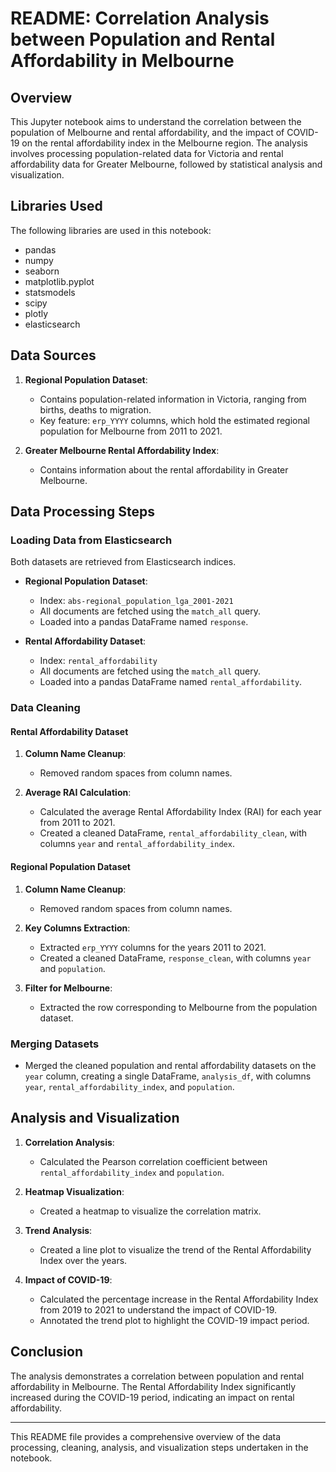 # README: Correlation Analysis between Population and Rental Affordability in Melbourne

## Overview

This Jupyter notebook aims to understand the correlation between the population of Melbourne and rental affordability, and the impact of COVID-19 on the rental affordability index in the Melbourne region. The analysis involves processing population-related data for Victoria and rental affordability data for Greater Melbourne, followed by statistical analysis and visualization.

## Libraries Used

The following libraries are used in this notebook:

- pandas
- numpy
- seaborn
- matplotlib.pyplot
- statsmodels
- scipy
- plotly
- elasticsearch

## Data Sources

1. **Regional Population Dataset**:
   - Contains population-related information in Victoria, ranging from births, deaths to migration.
   - Key feature: `erp_YYYY` columns, which hold the estimated regional population for Melbourne from 2011 to 2021.

2. **Greater Melbourne Rental Affordability Index**:
   - Contains information about the rental affordability in Greater Melbourne.

## Data Processing Steps

### Loading Data from Elasticsearch

Both datasets are retrieved from Elasticsearch indices.

- **Regional Population Dataset**:
  - Index: `abs-regional_population_lga_2001-2021`
  - All documents are fetched using the `match_all` query.
  - Loaded into a pandas DataFrame named `response`.

- **Rental Affordability Dataset**:
  - Index: `rental_affordability`
  - All documents are fetched using the `match_all` query.
  - Loaded into a pandas DataFrame named `rental_affordability`.

### Data Cleaning

#### Rental Affordability Dataset

1. **Column Name Cleanup**:
   - Removed random spaces from column names.

2. **Average RAI Calculation**:
   - Calculated the average Rental Affordability Index (RAI) for each year from 2011 to 2021.
   - Created a cleaned DataFrame, `rental_affordability_clean`, with columns `year` and `rental_affordability_index`.

#### Regional Population Dataset

1. **Column Name Cleanup**:
   - Removed random spaces from column names.

2. **Key Columns Extraction**:
   - Extracted `erp_YYYY` columns for the years 2011 to 2021.
   - Created a cleaned DataFrame, `response_clean`, with columns `year` and `population`.

3. **Filter for Melbourne**:
   - Extracted the row corresponding to Melbourne from the population dataset.

### Merging Datasets

- Merged the cleaned population and rental affordability datasets on the `year` column, creating a single DataFrame, `analysis_df`, with columns `year`, `rental_affordability_index`, and `population`.

## Analysis and Visualization

1. **Correlation Analysis**:
   - Calculated the Pearson correlation coefficient between `rental_affordability_index` and `population`.

2. **Heatmap Visualization**:
   - Created a heatmap to visualize the correlation matrix.

3. **Trend Analysis**:
   - Created a line plot to visualize the trend of the Rental Affordability Index over the years.

4. **Impact of COVID-19**:
   - Calculated the percentage increase in the Rental Affordability Index from 2019 to 2021 to understand the impact of COVID-19.
   - Annotated the trend plot to highlight the COVID-19 impact period.

## Conclusion

The analysis demonstrates a correlation between population and rental affordability in Melbourne. The Rental Affordability Index significantly increased during the COVID-19 period, indicating an impact on rental affordability.

---

This README file provides a comprehensive overview of the data processing, cleaning, analysis, and visualization steps undertaken in the notebook.
